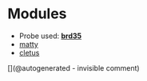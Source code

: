 
# Modules

* Probe used: __[brd35](/include/probes/auto/brd35.md)__
* [matty](/matty/)
* [cletus](/retired/cletus/)


[](@autogenerated - invisible comment)